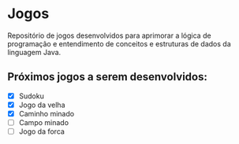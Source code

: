 # Jogos
Repositório de jogos desenvolvidos para aprimorar a lógica de programação e entendimento de conceitos e estruturas de dados da linguagem Java.

## Próximos jogos a serem desenvolvidos:
- [X] Sudoku
- [X] Jogo da velha
- [X] Caminho minado
- [ ] Campo minado
- [ ] Jogo da forca
